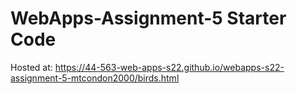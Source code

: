 # WebApps-Assignment-5 Starter Code
Hosted at:  https://44-563-web-apps-s22.github.io/webapps-s22-assignment-5-mtcondon2000/birds.html
